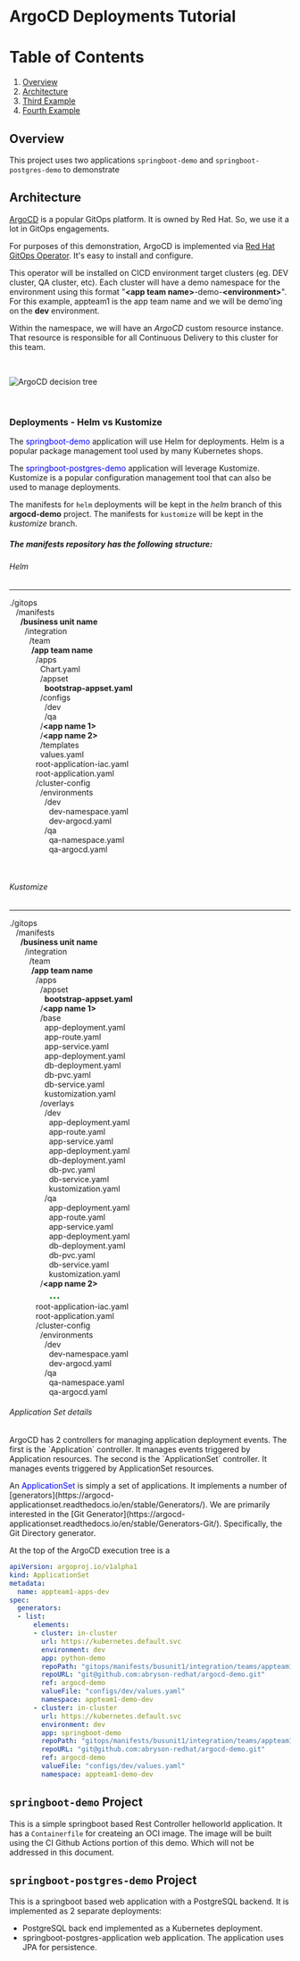 # ArgoCD Deployments Tutorial


# Table of Contents
1. [Overview](#Overview)
2. [Architecture](#Architecture)
3. [Third Example](#third-example)
4. [Fourth Example](#fourth-examplehttpwwwfourthexamplecom)




## Overview
This project uses two applications `springboot-demo` and `springboot-postgres-demo` to demonstrate 

## Architecture
[ArgoCD](https://argo-cd.readthedocs.io/en/stable/) is a popular GitOps platform.  It is owned by Red Hat.  So, we use it a lot in GitOps engagements.

For purposes of this demonstration, ArgoCD is implemented via [Red Hat GitOps Operator](https://docs.openshift.com/gitops/1.12/installing_gitops/installing-openshift-gitops.html).  It's easy to install and configure.

This operator will be installed on CICD environment target clusters (eg. DEV cluster, QA cluster, etc).  Each cluster will have a demo namespace for the environment using this format "**\<app team name\>**-demo-**\<environment\>**".  For this example, appteam1 is the app team name and we will be demo'ing on the **dev** environment.

Within the namespace, we will have an *ArgoCD* custom resource instance.  That resource is responsible for all Continuous Delivery to this cluster for this team.

<br/>


![ArgoCD decision tree](https://github.com/abryson-redhat/argocd-demo/blob/helm/images/argocd_execution_tree.png)

<br/>

### Deployments - Helm vs Kustomize
The <span style="color:blue">springboot-demo</span> application will use Helm for deployments.  Helm is a popular package management tool used by many Kubernetes shops.  

The <span style="color:blue">springboot-postgres-demo</span> application will leverage Kustomize.  Kustomize is a popular configuration management tool that can also be used to manage deployments.

The manifests for `helm` deployments will be kept in the *helm* branch of this **argocd-demo** project.  The manifests for `kustomize` will be kept in the *kustomize* branch.

##### The manifests repository has the following structure:</large>

###### Helm
---


./gitops\
&nbsp;&nbsp;            /manifests\
&nbsp;&nbsp;&nbsp;&nbsp;              <span style="background-color:light-grey">**/business unit name**<span>\
&nbsp;&nbsp;&nbsp;&nbsp;&nbsp;&nbsp;                 /integration\
&nbsp;&nbsp;&nbsp;&nbsp;&nbsp;&nbsp;&nbsp;&nbsp;                    /team\
&nbsp;&nbsp;&nbsp;&nbsp;&nbsp;&nbsp;&nbsp;&nbsp;&nbsp;&nbsp;<span style="background-color:light-grey">**/app team name**</span>\
&nbsp;&nbsp;&nbsp;&nbsp;&nbsp;&nbsp;&nbsp;&nbsp;&nbsp;&nbsp;&nbsp;&nbsp;/apps\
&nbsp;&nbsp;&nbsp;&nbsp;&nbsp;&nbsp;&nbsp;&nbsp;&nbsp;&nbsp;&nbsp;&nbsp;&nbsp;&nbsp;Chart.yaml\
&nbsp;&nbsp;&nbsp;&nbsp;&nbsp;&nbsp;&nbsp;&nbsp;&nbsp;&nbsp;&nbsp;&nbsp;&nbsp;&nbsp;/appset\
&nbsp;&nbsp;&nbsp;&nbsp;&nbsp;&nbsp;&nbsp;&nbsp;&nbsp;&nbsp;&nbsp;&nbsp;&nbsp;&nbsp;&nbsp;&nbsp;**bootstrap-appset.yaml**\
&nbsp;&nbsp;&nbsp;&nbsp;&nbsp;&nbsp;&nbsp;&nbsp;&nbsp;&nbsp;&nbsp;&nbsp;&nbsp;&nbsp;/configs\
&nbsp;&nbsp;&nbsp;&nbsp;&nbsp;&nbsp;&nbsp;&nbsp;&nbsp;&nbsp;&nbsp;&nbsp;&nbsp;&nbsp;&nbsp;&nbsp;/dev\
&nbsp;&nbsp;&nbsp;&nbsp;&nbsp;&nbsp;&nbsp;&nbsp;&nbsp;&nbsp;&nbsp;&nbsp;&nbsp;&nbsp;&nbsp;&nbsp;/qa\
&nbsp;&nbsp;&nbsp;&nbsp;&nbsp;&nbsp;&nbsp;&nbsp;&nbsp;&nbsp;&nbsp;&nbsp;&nbsp;&nbsp;/**<app name 1>**\
&nbsp;&nbsp;&nbsp;&nbsp;&nbsp;&nbsp;&nbsp;&nbsp;&nbsp;&nbsp;&nbsp;&nbsp;&nbsp;&nbsp;/**<app name 2>**\
&nbsp;&nbsp;&nbsp;&nbsp;&nbsp;&nbsp;&nbsp;&nbsp;&nbsp;&nbsp;&nbsp;&nbsp;&nbsp;&nbsp;/templates\
&nbsp;&nbsp;&nbsp;&nbsp;&nbsp;&nbsp;&nbsp;&nbsp;&nbsp;&nbsp;&nbsp;&nbsp;&nbsp;&nbsp;values.yaml\
&nbsp;&nbsp;&nbsp;&nbsp;&nbsp;&nbsp;&nbsp;&nbsp;&nbsp;&nbsp;&nbsp;&nbsp;root-application-iac.yaml\
&nbsp;&nbsp;&nbsp;&nbsp;&nbsp;&nbsp;&nbsp;&nbsp;&nbsp;&nbsp;&nbsp;&nbsp;root-application.yaml\
&nbsp;&nbsp;&nbsp;&nbsp;&nbsp;&nbsp;&nbsp;&nbsp;&nbsp;&nbsp;&nbsp;&nbsp;/cluster-config\
&nbsp;&nbsp;&nbsp;&nbsp;&nbsp;&nbsp;&nbsp;&nbsp;&nbsp;&nbsp;&nbsp;&nbsp;&nbsp;&nbsp;/environments\
&nbsp;&nbsp;&nbsp;&nbsp;&nbsp;&nbsp;&nbsp;&nbsp;&nbsp;&nbsp;&nbsp;&nbsp;&nbsp;&nbsp;&nbsp;&nbsp;/dev\
&nbsp;&nbsp;&nbsp;&nbsp;&nbsp;&nbsp;&nbsp;&nbsp;&nbsp;&nbsp;&nbsp;&nbsp;&nbsp;&nbsp;&nbsp;&nbsp;&nbsp;&nbsp;dev-namespace.yaml\
&nbsp;&nbsp;&nbsp;&nbsp;&nbsp;&nbsp;&nbsp;&nbsp;&nbsp;&nbsp;&nbsp;&nbsp;&nbsp;&nbsp;&nbsp;&nbsp;&nbsp;&nbsp;dev-argocd.yaml\
&nbsp;&nbsp;&nbsp;&nbsp;&nbsp;&nbsp;&nbsp;&nbsp;&nbsp;&nbsp;&nbsp;&nbsp;&nbsp;&nbsp;&nbsp;&nbsp;/qa\
&nbsp;&nbsp;&nbsp;&nbsp;&nbsp;&nbsp;&nbsp;&nbsp;&nbsp;&nbsp;&nbsp;&nbsp;&nbsp;&nbsp;&nbsp;&nbsp;&nbsp;&nbsp;qa-namespace.yaml\
&nbsp;&nbsp;&nbsp;&nbsp;&nbsp;&nbsp;&nbsp;&nbsp;&nbsp;&nbsp;&nbsp;&nbsp;&nbsp;&nbsp;&nbsp;&nbsp;&nbsp;&nbsp;qa-argocd.yaml

<br/>

###### Kustomize
---

./gitops\
&nbsp;&nbsp;            /manifests\
&nbsp;&nbsp;&nbsp;&nbsp;              <span style="background-color:light-grey">**/business unit name**<span>\
&nbsp;&nbsp;&nbsp;&nbsp;&nbsp;&nbsp;                 /integration\
&nbsp;&nbsp;&nbsp;&nbsp;&nbsp;&nbsp;&nbsp;&nbsp;                    /team\
&nbsp;&nbsp;&nbsp;&nbsp;&nbsp;&nbsp;&nbsp;&nbsp;&nbsp;&nbsp;<span style="background-color:light-grey">**/app team name**</span>\
&nbsp;&nbsp;&nbsp;&nbsp;&nbsp;&nbsp;&nbsp;&nbsp;&nbsp;&nbsp;&nbsp;&nbsp;/apps\
&nbsp;&nbsp;&nbsp;&nbsp;&nbsp;&nbsp;&nbsp;&nbsp;&nbsp;&nbsp;&nbsp;&nbsp;&nbsp;&nbsp;/appset\
&nbsp;&nbsp;&nbsp;&nbsp;&nbsp;&nbsp;&nbsp;&nbsp;&nbsp;&nbsp;&nbsp;&nbsp;&nbsp;&nbsp;&nbsp;&nbsp;**bootstrap-appset.yaml**\
&nbsp;&nbsp;&nbsp;&nbsp;&nbsp;&nbsp;&nbsp;&nbsp;&nbsp;&nbsp;&nbsp;&nbsp;&nbsp;&nbsp;/**<app name 1>**\
&nbsp;&nbsp;&nbsp;&nbsp;&nbsp;&nbsp;&nbsp;&nbsp;&nbsp;&nbsp;&nbsp;&nbsp;&nbsp;&nbsp;/base\
&nbsp;&nbsp;&nbsp;&nbsp;&nbsp;&nbsp;&nbsp;&nbsp;&nbsp;&nbsp;&nbsp;&nbsp;&nbsp;&nbsp;&nbsp;&nbsp;app-deployment.yaml\
&nbsp;&nbsp;&nbsp;&nbsp;&nbsp;&nbsp;&nbsp;&nbsp;&nbsp;&nbsp;&nbsp;&nbsp;&nbsp;&nbsp;&nbsp;&nbsp;app-route.yaml\
&nbsp;&nbsp;&nbsp;&nbsp;&nbsp;&nbsp;&nbsp;&nbsp;&nbsp;&nbsp;&nbsp;&nbsp;&nbsp;&nbsp;&nbsp;&nbsp;app-service.yaml\
&nbsp;&nbsp;&nbsp;&nbsp;&nbsp;&nbsp;&nbsp;&nbsp;&nbsp;&nbsp;&nbsp;&nbsp;&nbsp;&nbsp;&nbsp;&nbsp;app-deployment.yaml\
&nbsp;&nbsp;&nbsp;&nbsp;&nbsp;&nbsp;&nbsp;&nbsp;&nbsp;&nbsp;&nbsp;&nbsp;&nbsp;&nbsp;&nbsp;&nbsp;db-deployment.yaml\
&nbsp;&nbsp;&nbsp;&nbsp;&nbsp;&nbsp;&nbsp;&nbsp;&nbsp;&nbsp;&nbsp;&nbsp;&nbsp;&nbsp;&nbsp;&nbsp;db-pvc.yaml\
&nbsp;&nbsp;&nbsp;&nbsp;&nbsp;&nbsp;&nbsp;&nbsp;&nbsp;&nbsp;&nbsp;&nbsp;&nbsp;&nbsp;&nbsp;&nbsp;db-service.yaml\
&nbsp;&nbsp;&nbsp;&nbsp;&nbsp;&nbsp;&nbsp;&nbsp;&nbsp;&nbsp;&nbsp;&nbsp;&nbsp;&nbsp;&nbsp;&nbsp;kustomization.yaml\
&nbsp;&nbsp;&nbsp;&nbsp;&nbsp;&nbsp;&nbsp;&nbsp;&nbsp;&nbsp;&nbsp;&nbsp;&nbsp;&nbsp;/overlays\
&nbsp;&nbsp;&nbsp;&nbsp;&nbsp;&nbsp;&nbsp;&nbsp;&nbsp;&nbsp;&nbsp;&nbsp;&nbsp;&nbsp;&nbsp;&nbsp;/dev\
&nbsp;&nbsp;&nbsp;&nbsp;&nbsp;&nbsp;&nbsp;&nbsp;&nbsp;&nbsp;&nbsp;&nbsp;&nbsp;&nbsp;&nbsp;&nbsp;&nbsp;&nbsp;app-deployment.yaml\
&nbsp;&nbsp;&nbsp;&nbsp;&nbsp;&nbsp;&nbsp;&nbsp;&nbsp;&nbsp;&nbsp;&nbsp;&nbsp;&nbsp;&nbsp;&nbsp;&nbsp;&nbsp;app-route.yaml\
&nbsp;&nbsp;&nbsp;&nbsp;&nbsp;&nbsp;&nbsp;&nbsp;&nbsp;&nbsp;&nbsp;&nbsp;&nbsp;&nbsp;&nbsp;&nbsp;&nbsp;&nbsp;app-service.yaml\
&nbsp;&nbsp;&nbsp;&nbsp;&nbsp;&nbsp;&nbsp;&nbsp;&nbsp;&nbsp;&nbsp;&nbsp;&nbsp;&nbsp;&nbsp;&nbsp;&nbsp;&nbsp;app-deployment.yaml\
&nbsp;&nbsp;&nbsp;&nbsp;&nbsp;&nbsp;&nbsp;&nbsp;&nbsp;&nbsp;&nbsp;&nbsp;&nbsp;&nbsp;&nbsp;&nbsp;&nbsp;&nbsp;db-deployment.yaml\
&nbsp;&nbsp;&nbsp;&nbsp;&nbsp;&nbsp;&nbsp;&nbsp;&nbsp;&nbsp;&nbsp;&nbsp;&nbsp;&nbsp;&nbsp;&nbsp;&nbsp;&nbsp;db-pvc.yaml\
&nbsp;&nbsp;&nbsp;&nbsp;&nbsp;&nbsp;&nbsp;&nbsp;&nbsp;&nbsp;&nbsp;&nbsp;&nbsp;&nbsp;&nbsp;&nbsp;&nbsp;&nbsp;db-service.yaml\
&nbsp;&nbsp;&nbsp;&nbsp;&nbsp;&nbsp;&nbsp;&nbsp;&nbsp;&nbsp;&nbsp;&nbsp;&nbsp;&nbsp;&nbsp;&nbsp;&nbsp;&nbsp;kustomization.yaml\
&nbsp;&nbsp;&nbsp;&nbsp;&nbsp;&nbsp;&nbsp;&nbsp;&nbsp;&nbsp;&nbsp;&nbsp;&nbsp;&nbsp;&nbsp;&nbsp;/qa\
&nbsp;&nbsp;&nbsp;&nbsp;&nbsp;&nbsp;&nbsp;&nbsp;&nbsp;&nbsp;&nbsp;&nbsp;&nbsp;&nbsp;&nbsp;&nbsp;&nbsp;&nbsp;app-deployment.yaml\
&nbsp;&nbsp;&nbsp;&nbsp;&nbsp;&nbsp;&nbsp;&nbsp;&nbsp;&nbsp;&nbsp;&nbsp;&nbsp;&nbsp;&nbsp;&nbsp;&nbsp;&nbsp;app-route.yaml\
&nbsp;&nbsp;&nbsp;&nbsp;&nbsp;&nbsp;&nbsp;&nbsp;&nbsp;&nbsp;&nbsp;&nbsp;&nbsp;&nbsp;&nbsp;&nbsp;&nbsp;&nbsp;app-service.yaml\
&nbsp;&nbsp;&nbsp;&nbsp;&nbsp;&nbsp;&nbsp;&nbsp;&nbsp;&nbsp;&nbsp;&nbsp;&nbsp;&nbsp;&nbsp;&nbsp;&nbsp;&nbsp;app-deployment.yaml\
&nbsp;&nbsp;&nbsp;&nbsp;&nbsp;&nbsp;&nbsp;&nbsp;&nbsp;&nbsp;&nbsp;&nbsp;&nbsp;&nbsp;&nbsp;&nbsp;&nbsp;&nbsp;db-deployment.yaml\
&nbsp;&nbsp;&nbsp;&nbsp;&nbsp;&nbsp;&nbsp;&nbsp;&nbsp;&nbsp;&nbsp;&nbsp;&nbsp;&nbsp;&nbsp;&nbsp;&nbsp;&nbsp;db-pvc.yaml\
&nbsp;&nbsp;&nbsp;&nbsp;&nbsp;&nbsp;&nbsp;&nbsp;&nbsp;&nbsp;&nbsp;&nbsp;&nbsp;&nbsp;&nbsp;&nbsp;&nbsp;&nbsp;db-service.yaml\
&nbsp;&nbsp;&nbsp;&nbsp;&nbsp;&nbsp;&nbsp;&nbsp;&nbsp;&nbsp;&nbsp;&nbsp;&nbsp;&nbsp;&nbsp;&nbsp;&nbsp;&nbsp;kustomization.yaml\
&nbsp;&nbsp;&nbsp;&nbsp;&nbsp;&nbsp;&nbsp;&nbsp;&nbsp;&nbsp;&nbsp;&nbsp;&nbsp;&nbsp;/**<app name 2>**\
&nbsp;&nbsp;&nbsp;&nbsp;&nbsp;&nbsp;&nbsp;&nbsp;&nbsp;&nbsp;&nbsp;&nbsp;&nbsp;&nbsp;&nbsp;&nbsp;&nbsp;&nbsp;<span style="color:green;font-weight:700;font-size:20px">**...**</span>\
&nbsp;&nbsp;&nbsp;&nbsp;&nbsp;&nbsp;&nbsp;&nbsp;&nbsp;&nbsp;&nbsp;&nbsp;root-application-iac.yaml\
&nbsp;&nbsp;&nbsp;&nbsp;&nbsp;&nbsp;&nbsp;&nbsp;&nbsp;&nbsp;&nbsp;&nbsp;root-application.yaml\
&nbsp;&nbsp;&nbsp;&nbsp;&nbsp;&nbsp;&nbsp;&nbsp;&nbsp;&nbsp;&nbsp;&nbsp;/cluster-config\
&nbsp;&nbsp;&nbsp;&nbsp;&nbsp;&nbsp;&nbsp;&nbsp;&nbsp;&nbsp;&nbsp;&nbsp;&nbsp;&nbsp;/environments\
&nbsp;&nbsp;&nbsp;&nbsp;&nbsp;&nbsp;&nbsp;&nbsp;&nbsp;&nbsp;&nbsp;&nbsp;&nbsp;&nbsp;&nbsp;&nbsp;/dev\
&nbsp;&nbsp;&nbsp;&nbsp;&nbsp;&nbsp;&nbsp;&nbsp;&nbsp;&nbsp;&nbsp;&nbsp;&nbsp;&nbsp;&nbsp;&nbsp;&nbsp;&nbsp;dev-namespace.yaml\
&nbsp;&nbsp;&nbsp;&nbsp;&nbsp;&nbsp;&nbsp;&nbsp;&nbsp;&nbsp;&nbsp;&nbsp;&nbsp;&nbsp;&nbsp;&nbsp;&nbsp;&nbsp;dev-argocd.yaml\
&nbsp;&nbsp;&nbsp;&nbsp;&nbsp;&nbsp;&nbsp;&nbsp;&nbsp;&nbsp;&nbsp;&nbsp;&nbsp;&nbsp;&nbsp;&nbsp;/qa\
&nbsp;&nbsp;&nbsp;&nbsp;&nbsp;&nbsp;&nbsp;&nbsp;&nbsp;&nbsp;&nbsp;&nbsp;&nbsp;&nbsp;&nbsp;&nbsp;&nbsp;&nbsp;qa-namespace.yaml\
&nbsp;&nbsp;&nbsp;&nbsp;&nbsp;&nbsp;&nbsp;&nbsp;&nbsp;&nbsp;&nbsp;&nbsp;&nbsp;&nbsp;&nbsp;&nbsp;&nbsp;&nbsp;qa-argocd.yaml


###### Application Set details
<p>ArgoCD has 2 controllers for managing application deployment events.  The first is the `Application` controller.  It manages events triggered by Application resources.  The second is the `ApplicationSet` controller.  It manages events triggered by ApplicationSet resources.</p> 

<p>An <span style="color:blue">ApplicationSet</span> is simply a set of applications.  It implements a number of [generators](https://argocd-applicationset.readthedocs.io/en/stable/Generators/).  We are primarily interested in the [Git Generator](https://argocd-applicationset.readthedocs.io/en/stable/Generators-Git/).  Specifically, the Git Directory generator.</p>


At the top of the ArgoCD execution tree is a
```yaml
apiVersion: argoproj.io/v1alpha1
kind: ApplicationSet
metadata:
  name: appteam1-apps-dev
spec:
  generators:
  - list:
      elements:
      - cluster: in-cluster
        url: https://kubernetes.default.svc
        environment: dev
        app: python-demo
        repoPath: "gitops/manifests/busunit1/integration/teams/appteam1/apps/python-demo"
        repoURL: "git@github.com:abryson-redhat/argocd-demo.git"
        ref: argocd-demo
        valueFile: "configs/dev/values.yaml"
        namespace: appteam1-demo-dev
      - cluster: in-cluster
        url: https://kubernetes.default.svc
        environment: dev
        app: springboot-demo
        repoPath: "gitops/manifests/busunit1/integration/teams/appteam1/apps/springboot-demo"
        repoURL: "git@github.com:abryson-redhat/argocd-demo.git"
        ref: argocd-demo
        valueFile: "configs/dev/values.yaml"
        namespace: appteam1-demo-dev
```



## `springboot-demo` Project
This is a simple springboot based Rest Controller helloworld application. It has a `Containerfile` for createing an OCI image.  The image will be built using the CI Github Actions portion of this demo.  Which will not be addressed in this document. 






## `springboot-postgres-demo` Project
This is a springboot based web application with a PostgreSQL backend.  It is implemented as 2 separate deployments:  
- PostgreSQL back end implemented as a Kubernetes deployment.
- springboot-postgres-application web application.  The application uses JPA for persistence.

